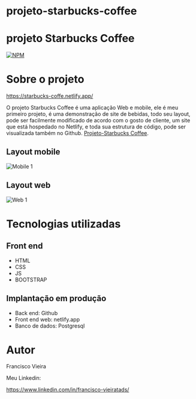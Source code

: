 # projeto-starbucks-coffee
# projeto Starbucks Coffee 
[![NPM](https://img.shields.io/npm/l/react)](https://github.com/Francisco-tads/projeto-starbucks-coffee/blob/master/LICENSE)

# Sobre o projeto

https://starbucks-coffe.netlify.app/

O projeto Starbucks Coffee é uma aplicação Web e mobile, ele é meu primeiro projeto, é uma demonstração de site de bebidas, todo seu layout, pode ser facilmente modificado de acordo com o gosto de cliente, um site que está hospedado no Netlify, e toda sua estrutura de código, pode ser visualizada também no Github.
 [Projeto-Starbucks Coffee](https://starbucks-coffe.netlify.app/ "Site do projeto Starbucks Coffee").



## Layout mobile
![Mobile 1](https://github.com/Francisco-tads/projeto-starbucks-coffee/blob/master/starbucks-resp.jpg) 

## Layout web
![Web 1](https://github.com/Francisco-tads/projeto-starbucks-coffee/blob/master/projeto-coffee.png)


## 

# Tecnologias utilizadas

## Front end
- HTML 
- CSS
- JS
- BOOTSTRAP
## Implantação em produção
- Back end: Github
- Front end web: netlify.app
- Banco de dados: Postgresql

# Autor

Francisco Vieira

Meu Linkedin:

https://www.linkedin.com/in/francisco-vieiratads/
